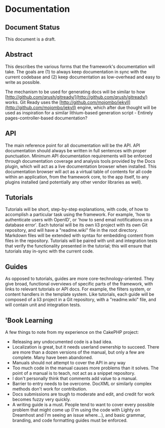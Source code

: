 # Documentation

## Document Status

This document is a draft.

## Abstract

This describes the various forms that the framework's documentation will take.  The goals are (1) to always keep documentation in sync with the current codebase and (2) keep documentation as low-overhead and easy to write as possible.

The mechanism to be used for generating docs will be similar to how [http://github.com/qrush/gitready/](http://github.com/qrush/gitready/) works. Git Ready uses the [http://github.com/mojombo/jekyll](http://github.com/mojombo/jekyll) engine, which after due thought will be used as inspiration for a similar lithium-based generation script - Entirely pages-controller-based documentation?

## API

The main reference point for all documentation will be the API.  API documentation should always be written in full sentences with proper punctuation.  Minimum API documentation requirements will be enforced through documentation coverage and analysis tools provided by the Docs plugin, which will act as a live documentation browser when installed.  This documentation browser will act as a virtual table of contents for all code within an application, from the framework core, to the app itself, to any plugins installed (and potentially any other vendor libraries as well).

## Tutorials

Tutorials will be short, step-by-step explanations, with code, of how to accomplish a particular task using the framework.  For example, 'how to authenticate users with OpenID', or 'how to send email notifications on a database error'.  Each tutorial will be its own li3 project with its own Git repository, and will have a "readme.wiki" file in the root directory. Markdown files will be extended with syntax for embedding content from files in the repository. Tutorials will be paired with unit and integration tests that verify the functionality presented in the tutorial; this will ensure that tutorials stay in-sync with the current code.

## Guides

As opposed to tutorials, guides are more core-technology-oriented.  They give broad, functional overviews of specific parts of the framework, with links to relevant tutorials or API docs.  For example, the filters system, or content handlers in the template system. Like tutorials, each guide will be composed of a li3 project in a Git repository, with a "readme.wiki" file, and will contain unit and integration tests.

## 'Book Learning

A few things to note from my experience on the CakePHP project:

* Releasing any undocumented code is a bad idea.
* Localization is great, but it needs userland ownership to succeed. There are more than a dozen versions of the manual, but only a few are complete. Many have been abandoned.
* Manuals should not attempt to cover the API in any way
* Too much code in the manual causes more problems than it solves. The point of a manual is to teach, not act as a snippet repository.
* I don't personally think that comments add value to a manual.
* Barrier to entry needs to be overcome. DocXML or similarly complex methods don't work for contribution.
* Docs submissions are tough to moderate and edit, and credit for work becomes fuzzy very quickly.
* A writing guide is a must. People tend to want to cover every possible problem that might come up (I'm using the code with Lighty on Dreamhost and I'm seeing an issue where...), and basic grammar, branding, and code formatting guides must be enforced.
